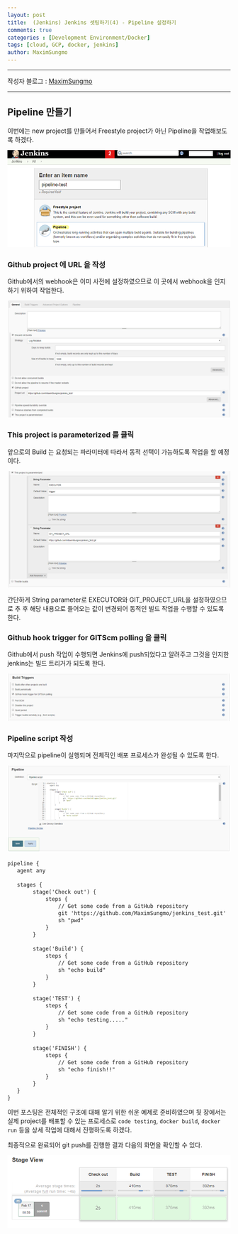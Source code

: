 ```yaml
---
layout: post
title:  (Jenkins) Jenkins 셋팅하기(4) - Pipeline 설정하기
comments: true
categories : [Development Environment/Docker]
tags: [cloud, GCP, docker, jenkins]
author: MaximSungmo
---
```

---

작성자 블로그 : [MaximSungmo](https://maximsungmo.github.io/)

---

## Pipeline 만들기 

이번에는 new project를 만들어서 Freestyle project가 아닌 Pipeline을 작업해보도록 하겠다.

![image-20200216210505126](/assets/images/image-20200216210505126.png)

### Github project 에 URL 을 작성

Github에서의 webhook은 이미 사전에 설정하였으므로 이 곳에서 webhook을 인지하기 위하여 작업한다.

![image-20200217003052033](/assets/images/image-20200217003052033.png)




### This project is parameterized 를 클릭

앞으로의 Build 는 요청되는 파라미터에 따라서 동적 선택이 가능하도록 작업을 할 예정이다.

![image-20200217003217553](/assets/images/image-20200217003217553.png)

간단하게 String parameter로 EXECUTOR와 GIT_PROJECT_URL을 설정하였으므로 추 후 해당 내용으로 들어오는 값이 변경되어 동적인 빌드 작업을 수행할 수 있도록 한다. 



### Github hook trigger for GITScm polling 을 클릭

Github에서 push 작업이 수행되면 Jenkins에 push되었다고 알려주고 그것을 인지한 jenkins는 빌드 트리거가 되도록 한다. 

![image-20200217003332251](/assets/images/image-20200217003332251.png)



### Pipeline script 작성

마지막으로 pipeline이 실행되며 전체적인 배포 프로세스가 완성될 수 있도록 한다.

![image-20200217003846396](/assets/images/image-20200217003846396.png)

```
pipeline {
   agent any

   stages {
        stage('Check out') {
            steps {
                // Get some code from a GitHub repository
                git 'https://github.com/MaximSungmo/jenkins_test.git'
                sh "pwd"
            }
        }
      
        stage('Build') {
            steps {
                // Get some code from a GitHub repository
                sh "echo build"
            }
        }
      
        stage('TEST') {
            steps {
                // Get some code from a GitHub repository
                sh "echo testing....."
            }
        }
        
        stage('FINISH') {
            steps {
                // Get some code from a GitHub repository
                sh "echo finish!!"
            }
        }        
   }
}
```

이번 포스팅은 전체적인 구조에 대해 알기 위한 쉬운 예제로 준비하였으며 뒷 장에서는 실제 project를 배포할 수 있는 프로세스로 `code testing`, `docker build`, `docker run` 등을 상세 작업에 대해서 진행하도록 하겠다.



최종적으로 완료되어 git push를 진행한 결과 다음의 화면을 확인할 수 있다.

![image-20200217004004848](/assets/images/image-20200217004004848.png)





